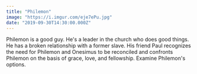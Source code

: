 ```yaml
---
title: "Philemon"
image: "https://i.imgur.com/eje7ePu.jpg"
date: "2019-09-30T14:30:00.000Z"
---
```

Philemon is a good guy. He's a leader in the church who does good things. He has a broken relationship with a former slave. His friend Paul recognizes the need for Philemon and Onesimus to be reconciled and confronts Philemon on the basis of grace, love, and fellowship. Examine Philemon's options.